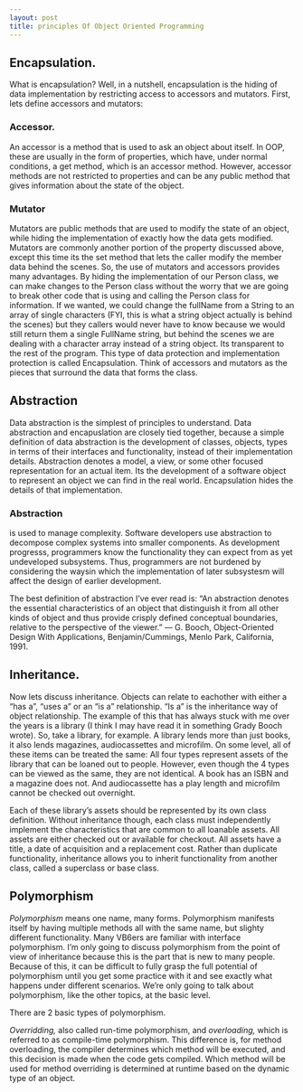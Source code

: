 ```yaml
---
layout: post
title: principles Of Object Oriented Programming
---
```

## Encapsulation.

What is encapsulation? Well, in a nutshell, encapsulation is the
hiding of data implementation by restricting access to accessors and
mutators. First, lets define accessors and mutators:

### Accessor.
An accessor is a method that is used to ask an object about itself. In
OOP, these are usually in the form of properties, which have, under
normal conditions, a get method, which is an accessor method.
However, accessor methods are not restricted to properties and can be
any public method that gives information about the state of the object.

### Mutator
Mutators are public methods that are used to modify
the state of an object, while hiding the implementation of exactly how
the data gets modified. Mutators are commonly another portion of the
property discussed above, except this time its the set method that lets the caller modify the member data behind the scenes.
So, the use of mutators and accessors provides many advantages. By
hiding the implementation of our Person class, we can make changes to
the Person class without the worry that we are going to break other
code that is using and calling the Person class for information. If we
wanted, we could change the fullName from a String to an array of
single characters (FYI, this is what a string object actually is behind
the scenes) but they callers would never have to know because we would
still return them a single FullName string, but behind the scenes we
are dealing with a character array instead of a string object. Its
transparent to the rest of the program. This type of data protection
and implementation protection is called Encapsulation. Think of accessors and mutators as the pieces that surround the data that forms the class.

## Abstraction

Data abstraction is the simplest of principles to understand. Data
abstraction and encapuslation are closely tied together, because a
simple definition of data abstraction is the development of classes,
objects, types in terms of their interfaces and functionality, instead
of their implementation details. Abstraction denotes a model, a view,
or some other focused representation for an actual item. Its the
development of a software object to represent an object we can find in
the real world. Encapsulation hides the details of that implementation.

### Abstraction
is used to manage complexity. Software developers use abstraction to
decompose complex systems into smaller components. As development
progresss, programmers know the functionality they can expect from as
yet undeveloped subsystems. Thus, programmers are not burdened by
considering the waysin which the implementation of later subsystesm
will affect the design of earlier development.

The best
definition of abstraction I’ve ever read is: “An abstraction denotes
the essential characteristics of an object that distinguish it from all
other kinds of object and thus provide crisply defined conceptual
boundaries, relative to the perspective of the viewer.” — G. Booch,
Object-Oriented Design With Applications, Benjamin/Cummings, Menlo
Park, California, 1991.

## Inheritance.

Now lets discuss inheritance.  Objects can relate to eachother
with either a “has a”, “uses a” or an “is a” relationship.  “Is a”
is the inheritance way of object relationship.  The example of
this that has always stuck with me over the years is a library (I think
I may have read it in something Grady Booch wrote).  So, take a
library, for example.  A library lends more than just books, it
also lends magazines, audiocassettes and microfilm.  On some
level, all of these items can be treated the same: All four types
represent assets of the library that can be loaned out to people. 
However, even though the 4 types can be viewed as the same, they are
not identical.  A book has an ISBN and a magazine does not. 
And audiocassette has a play length and microfilm cannot be checked out
overnight.

Each of these library’s assets should be represented by its own
class definition.  Without inheritance though, each class must
independently implement the characteristics that are common to all
loanable assets.  All assets are either checked out or available
for checkout.  All assets have a title, a date of acquisition and
a replacement cost.  Rather than duplicate functionality,
inheritance allows you to inherit functionality from another class,
called a superclass or base class.


## Polymorphism

_Polymorphism_ means one name, many forms.  Polymorphism
manifests itself by having multiple methods all with the same name, but
slighty different functionality.  Many VB6ers are familiar
with interface polymorphism.  I’m only going to discuss
polymorphism from the point of view of inheritance because this is the
part that is new to many people.  Because of this, it can be
difficult to fully grasp the full potential of polymorphism until you
get some practice with it and see exactly what happens under different
scenarios.  We’re only going to talk about polymorphism, like
the other topics, at the basic level. 

There are 2 basic types of polymorphism.  
<dl><em>Overridding,</em> also
called run-time polymorphism, and 
<em>overloading,</em> which is referred to as
compile-time polymorphism.  This difference is, for method
overloading, the compiler determines which method will be
executed, and this decision is made when the code gets compiled.
Which method will be used for method overriding is determined at
runtime based on the dynamic type of an object.</dl>

